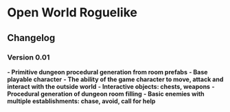 # Open World Roguelike

## Changelog
### Version 0.01
**- Primitive dungeon procedural generation from room prefabs**
**- Base playable character**
**- The ability of the game character to move, attack and interact with the outside world**
**- Interactive objects: chests, weapons**
**- Procedural generation of dungeon room filling**
**- Basic enemies with multiple establishments: chase, avoid, call for help**
